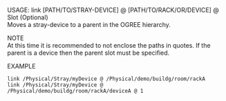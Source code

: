 USAGE: link [PATH/TO/STRAY-DEVICE] @ [PATH/TO/RACK/OR/DEVICE] @ Slot (Optional)    
Moves a stray-device to a parent in the OGREE hierarchy.    
		
NOTE   
At this time it is recommended to not enclose the paths in quotes. If the parent is a device then the parent slot must be specified.        

EXAMPLE   

    link /Physical/Stray/myDevice @ /Physical/demo/buildg/room/rackA    
    link /Physical/Stray/myDevice @ /Physical/demo/buildg/room/rackA/deviceA @ 1 